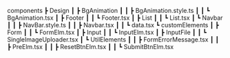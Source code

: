 components
┣ Design
┃ ┣ BgAnimation
┃ ┃ ┣ BgAnimation.style.ts
┃ ┃ ┗ BgAnimation.tsx
┃ ┣ Footer
┃ ┃ ┗ Footer.tsx
┃ ┣ List
┃ ┃ ┗ List.tsx
┃ ┗ Navbar
┃ ┃ ┣ NavBar.style.ts
┃ ┃ ┣ Navbar.tsx
┃ ┃ ┗ data.tsx
┗ customElements
┃ ┣ Form
┃ ┃ ┗ FormElm.tsx
┃ ┣ Input
┃ ┃ ┗ InputElm.tsx
┃ ┣ InputFile
┃ ┃ ┗ SingleImageUploader.tsx
┃ ┗ UtilElements
┃ ┃ ┣ FormErrorMessage.tsx
┃ ┃ ┣ PreElm.tsx
┃ ┃ ┣ ResetBtnElm.tsx
┃ ┃ ┗ SubmitBtnElm.tsx
